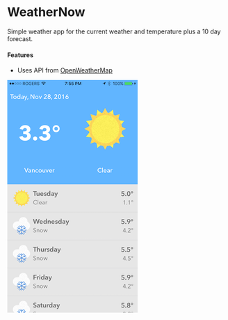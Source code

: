# WeatherNow
Simple weather app for the current weather and temperature plus a 10 day forecast.

#### Features

- Uses API from [OpenWeatherMap](http://openweathermap.org/)

![alt text](https://raw.githubusercontent.com/Hurlarious/WeatherNow/master/WeatherNow/Assets.xcassets/screen.imageset/screen.png)

